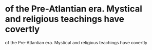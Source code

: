 # of the Pre-Atlantian era. Mystical and religious teachings have covertly

of the Pre-Atlantian era. Mystical and religious teachings have covertly